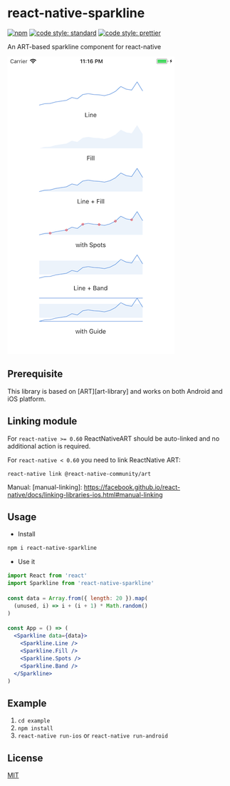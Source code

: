 # react-native-sparkline

[![npm](https://img.shields.io/npm/v/react-native-sparkline.svg)](https://www.npmjs.com/package/react-native-sparkline)
[![code style: standard](https://img.shields.io/badge/code_style-standard-brightgreen.svg)](https://standardjs.com)
[![code style: prettier](https://img.shields.io/badge/code_style-prettier-ff69b4.svg)](https://prettier.io/)

An ART-based sparkline component for react-native

![example screenshot](/example/screenshot.png)

## Prerequisite

This library is based on [ART][art-library] and works on both Android and iOS platform.

## Linking module

For `react-native >= 0.60` ReactNativeART should be auto-linked and no additional action is required.

For `react-native < 0.60` you need to link ReactNative ART:

```
react-native link @react-native-community/art
```

Manual:
[manual-linking]: https://facebook.github.io/react-native/docs/linking-libraries-ios.html#manual-linking

## Usage

- Install

```bash
npm i react-native-sparkline
```

- Use it

```jsx harmony
import React from 'react'
import Sparkline from 'react-native-sparkline'

const data = Array.from({ length: 20 }).map(
  (unused, i) => i + (i + 1) * Math.random()
)

const App = () => (
  <Sparkline data={data}>
    <Sparkline.Line />
    <Sparkline.Fill />
    <Sparkline.Spots />
    <Sparkline.Band />
  </Sparkline>
)
```

## Example

1.  `cd example`
2.  `npm install`
3.  `react-native run-ios` or `react-native run-android`

## License

[MIT](./LICENSE)
